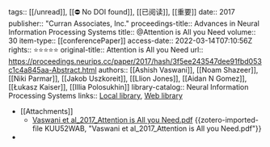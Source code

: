 tags:: [[/unread]], [[⛔ No DOI found]], [[已阅读]], [[重要]]
date:: 2017
publisher:: "Curran Associates, Inc."
proceedings-title:: Advances in Neural Information Processing Systems
title:: @Attention is All you Need
volume:: 30
item-type:: [[conferencePaper]]
access-date:: 2022-03-14T07:10:56Z
rights:: ⭐⭐⭐⭐⭐
original-title:: Attention is All you Need
url:: https://proceedings.neurips.cc/paper/2017/hash/3f5ee243547dee91fbd053c1c4a845aa-Abstract.html
authors:: [[Ashish Vaswani]], [[Noam Shazeer]], [[Niki Parmar]], [[Jakob Uszkoreit]], [[Llion Jones]], [[Aidan N Gomez]], [[Łukasz Kaiser]], [[Illia Polosukhin]]
library-catalog:: Neural Information Processing Systems
links:: [Local library](zotero://select/library/items/GCHSHNNB), [Web library](https://www.zotero.org/users/8746250/items/GCHSHNNB)

- [[Attachments]]
	- [Vaswani et al_2017_Attention is All you Need.pdf](https://proceedings.neurips.cc/paper/2017/file/3f5ee243547dee91fbd053c1c4a845aa-Paper.pdf) {{zotero-imported-file KUU52WAB, "Vaswani et al_2017_Attention is All you Need.pdf"}}
-
